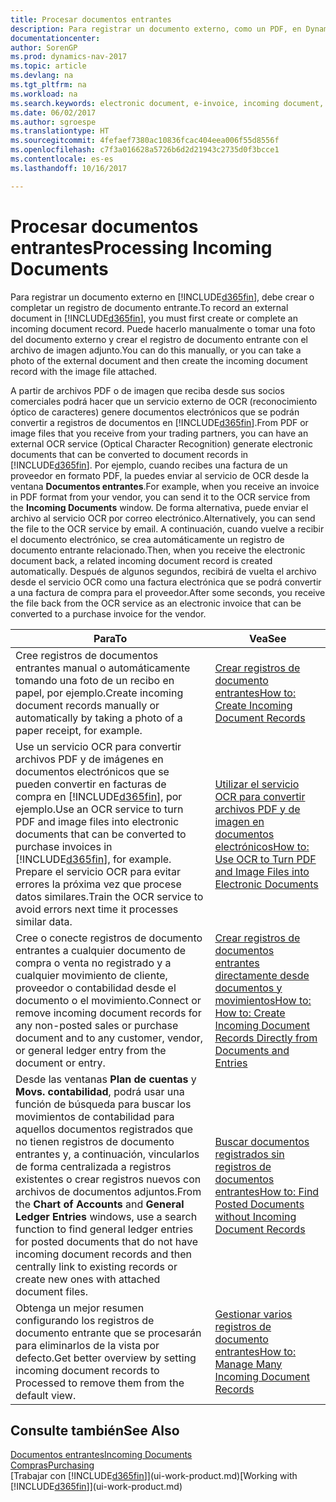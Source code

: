 ```yaml
---
title: Procesar documentos entrantes
description: Para registrar un documento externo, como un PDF, en Dynamics NAV, cree o complete un registro de documento entrante.
documentationcenter: 
author: SorenGP
ms.prod: dynamics-nav-2017
ms.topic: article
ms.devlang: na
ms.tgt_pltfrm: na
ms.workload: na
ms.search.keywords: electronic document, e-invoice, incoming document, OCR, ecommerce, document exchange, import invoice
ms.date: 06/02/2017
ms.author: sgroespe
ms.translationtype: HT
ms.sourcegitcommit: 4fefaef7380ac10836fcac404eea006f55d8556f
ms.openlocfilehash: c7f3a016628a5726b6d2d21943c2735d0f3bcce1
ms.contentlocale: es-es
ms.lasthandoff: 10/16/2017

---
```

# <a name="processing-incoming-documents"></a><span data-ttu-id="b06fb-103">Procesar documentos entrantes</span><span class="sxs-lookup"><span data-stu-id="b06fb-103">Processing Incoming Documents</span></span>
<span data-ttu-id="b06fb-104">Para registrar un documento externo en [!INCLUDE[d365fin](includes/d365fin_md.md)], debe crear o completar un registro de documento entrante.</span><span class="sxs-lookup"><span data-stu-id="b06fb-104">To record an external document in [!INCLUDE[d365fin](includes/d365fin_md.md)], you must first create or complete an incoming document record.</span></span> <span data-ttu-id="b06fb-105">Puede hacerlo manualmente o tomar una foto del documento externo y crear el registro de documento entrante con el archivo de imagen adjunto.</span><span class="sxs-lookup"><span data-stu-id="b06fb-105">You can do this manually, or you can take a photo of the external document and then create the incoming document record with the image file attached.</span></span>

<span data-ttu-id="b06fb-106">A partir de archivos PDF o de imagen que reciba desde sus socios comerciales podrá hacer que un servicio externo de OCR (reconocimiento óptico de caracteres) genere documentos electrónicos que se podrán convertir a registros de documentos en [!INCLUDE[d365fin](includes/d365fin_md.md)].</span><span class="sxs-lookup"><span data-stu-id="b06fb-106">From PDF or image files that you receive from your trading partners, you can have an external OCR service (Optical Character Recognition) generate electronic documents that can be converted to document records in [!INCLUDE[d365fin](includes/d365fin_md.md)].</span></span> <span data-ttu-id="b06fb-107">Por ejemplo, cuando recibes una factura de un proveedor en formato PDF, la puedes enviar al servicio de OCR desde la ventana **Documentos entrantes**.</span><span class="sxs-lookup"><span data-stu-id="b06fb-107">For example, when you receive an invoice in PDF format from your vendor, you can send it to the OCR service from the **Incoming Documents** window.</span></span> <span data-ttu-id="b06fb-108">De forma alternativa, puede enviar el archivo al servicio OCR por correo electrónico.</span><span class="sxs-lookup"><span data-stu-id="b06fb-108">Alternatively, you can send the file to the OCR service by email.</span></span> <span data-ttu-id="b06fb-109">A continuación, cuando vuelve a recibir el documento electrónico, se crea automáticamente un registro de documento entrante relacionado.</span><span class="sxs-lookup"><span data-stu-id="b06fb-109">Then, when you receive the electronic document back, a related incoming document record is created automatically.</span></span> <span data-ttu-id="b06fb-110">Después de algunos segundos, recibirá de vuelta el archivo desde el servicio OCR como una factura electrónica que se podrá convertir a una factura de compra para el proveedor.</span><span class="sxs-lookup"><span data-stu-id="b06fb-110">After some seconds, you receive the file back from the OCR service as an electronic invoice that can be converted to a purchase invoice for the vendor.</span></span>

| <span data-ttu-id="b06fb-111">Para</span><span class="sxs-lookup"><span data-stu-id="b06fb-111">To</span></span> | <span data-ttu-id="b06fb-112">Vea</span><span class="sxs-lookup"><span data-stu-id="b06fb-112">See</span></span> |
| --- | --- |
| <span data-ttu-id="b06fb-113">Cree registros de documentos entrantes manual o automáticamente tomando una foto de un recibo en papel, por ejemplo.</span><span class="sxs-lookup"><span data-stu-id="b06fb-113">Create incoming document records manually or automatically by taking a photo of a paper receipt, for example.</span></span> |[<span data-ttu-id="b06fb-114">Crear registros de documento entrantes</span><span class="sxs-lookup"><span data-stu-id="b06fb-114">How to: Create Incoming Document Records</span></span>](across-how-create-income-document-records.md) |
| <span data-ttu-id="b06fb-115">Use un servicio OCR para convertir archivos PDF y de imágenes en documentos electrónicos que se pueden convertir en facturas de compra en [!INCLUDE[d365fin](includes/d365fin_md.md)], por ejemplo.</span><span class="sxs-lookup"><span data-stu-id="b06fb-115">Use an OCR service to turn PDF and image files into electronic documents that can be converted to purchase invoices in [!INCLUDE[d365fin](includes/d365fin_md.md)], for example.</span></span> <span data-ttu-id="b06fb-116">Prepare el servicio OCR para evitar errores la próxima vez que procese datos similares.</span><span class="sxs-lookup"><span data-stu-id="b06fb-116">Train the OCR service to avoid errors next time it processes similar data.</span></span> |[<span data-ttu-id="b06fb-117">Utilizar el servicio OCR para convertir archivos PDF y de imagen en documentos electrónicos</span><span class="sxs-lookup"><span data-stu-id="b06fb-117">How to: Use OCR to Turn PDF and Image Files into Electronic Documents</span></span>](across-how-use-ocr-pdf-images-files.md) |
| <span data-ttu-id="b06fb-118">Cree o conecte registros de documento entrantes a cualquier documento de compra o venta no registrado y a cualquier movimiento de cliente, proveedor o contabilidad desde el documento o el movimiento.</span><span class="sxs-lookup"><span data-stu-id="b06fb-118">Connect or remove incoming document records for any non-posted sales or purchase document and to any customer, vendor, or general ledger entry from the document or entry.</span></span> |[<span data-ttu-id="b06fb-119">Crear registros de documentos entrantes directamente desde documentos y movimientos</span><span class="sxs-lookup"><span data-stu-id="b06fb-119">How to: How to: Create Incoming Document Records Directly from Documents and Entries</span></span>](across-how-connect-disconnect-income-document-records.md) |
| <span data-ttu-id="b06fb-120">Desde las ventanas **Plan de cuentas** y **Movs. contabilidad**, podrá usar una función de búsqueda para buscar los movimientos de contabilidad para aquellos documentos registrados que no tienen registros de documento entrantes y, a continuación, vincularlos de forma centralizada a registros existentes o crear registros nuevos con archivos de documentos adjuntos.</span><span class="sxs-lookup"><span data-stu-id="b06fb-120">From the **Chart of Accounts** and **General Ledger Entries** windows, use a search function to find general ledger entries for posted documents that do not have incoming document records and then centrally link to existing records or create new ones with attached document files.</span></span> |[<span data-ttu-id="b06fb-121">Buscar documentos registrados sin registros de documentos entrantes</span><span class="sxs-lookup"><span data-stu-id="b06fb-121">How to: Find Posted Documents without Incoming Document Records</span></span>](across-how-find-posted-documents-without-income-document-records.md) |
| <span data-ttu-id="b06fb-122">Obtenga un mejor resumen configurando los registros de documento entrante que se procesarán para eliminarlos de la vista por defecto.</span><span class="sxs-lookup"><span data-stu-id="b06fb-122">Get better overview by setting incoming document records to Processed to remove them from the default view.</span></span> |[<span data-ttu-id="b06fb-123">Gestionar varios registros de documento entrantes</span><span class="sxs-lookup"><span data-stu-id="b06fb-123">How to: Manage Many Incoming Document Records</span></span>](across-how-manage-many-income-document-records.md) |

## <a name="see-also"></a><span data-ttu-id="b06fb-124">Consulte también</span><span class="sxs-lookup"><span data-stu-id="b06fb-124">See Also</span></span>
[<span data-ttu-id="b06fb-125">Documentos entrantes</span><span class="sxs-lookup"><span data-stu-id="b06fb-125">Incoming Documents</span></span>](across-income-documents.md)  
[<span data-ttu-id="b06fb-126">Compras</span><span class="sxs-lookup"><span data-stu-id="b06fb-126">Purchasing</span></span>](purchasing-manage-purchasing.md)  
<span data-ttu-id="b06fb-127">[Trabajar con [!INCLUDE[d365fin](includes/d365fin_md.md)]](ui-work-product.md)</span><span class="sxs-lookup"><span data-stu-id="b06fb-127">[Working with [!INCLUDE[d365fin](includes/d365fin_md.md)]](ui-work-product.md)</span></span>

